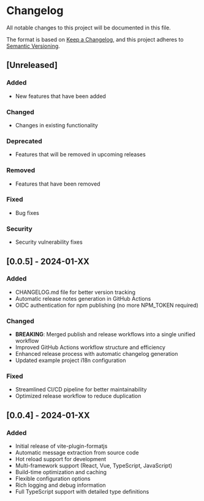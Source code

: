 # Changelog

All notable changes to this project will be documented in this file.

The format is based on [Keep a Changelog](https://keepachangelog.com/en/1.0.0/),
and this project adheres to [Semantic Versioning](https://semver.org/spec/v2.0.0.html).

## [Unreleased]

### Added
- New features that have been added

### Changed
- Changes in existing functionality

### Deprecated
- Features that will be removed in upcoming releases

### Removed
- Features that have been removed

### Fixed
- Bug fixes

### Security
- Security vulnerability fixes

## [0.0.5] - 2024-01-XX

### Added
- CHANGELOG.md file for better version tracking
- Automatic release notes generation in GitHub Actions
- OIDC authentication for npm publishing (no more NPM_TOKEN required)

### Changed
- **BREAKING**: Merged publish and release workflows into a single unified workflow
- Improved GitHub Actions workflow structure and efficiency
- Enhanced release process with automatic changelog generation
- Updated example project i18n configuration

### Fixed
- Streamlined CI/CD pipeline for better maintainability
- Optimized release workflow to reduce duplication

## [0.0.4] - 2024-01-XX

### Added
- Initial release of vite-plugin-formatjs
- Automatic message extraction from source code
- Hot reload support for development
- Multi-framework support (React, Vue, TypeScript, JavaScript)
- Build-time optimization and caching
- Flexible configuration options
- Rich logging and debug information
- Full TypeScript support with detailed type definitions 